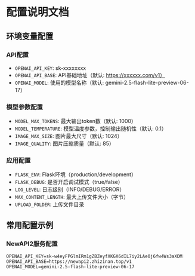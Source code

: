 # 配置说明文档

## 环境变量配置

### API配置
- `OPENAI_API_KEY`: sk-xxxxxxxx
- `OPENAI_API_BASE`: API基础地址（默认: https://xxxxxx.com/v1）
- `OPENAI_MODEL`: 使用的模型名称（默认: gemini-2.5-flash-lite-preview-06-17）

### 模型参数配置
- `MODEL_MAX_TOKENS`: 最大输出token数（默认: 1000）
- `MODEL_TEMPERATURE`: 模型温度参数，控制输出随机性（默认: 0.1）
- `IMAGE_MAX_SIZE`: 图片最大尺寸（默认: 1024）
- `IMAGE_QUALITY`: 图片压缩质量（默认: 85）

### 应用配置
- `FLASK_ENV`: Flask环境（production/development）
- `FLASK_DEBUG`: 是否开启调试模式（true/false）
- `LOG_LEVEL`: 日志级别（INFO/DEBUG/ERROR）
- `MAX_CONTENT_LENGTH`: 最大上传文件大小（字节）
- `UPLOAD_FOLDER`: 上传文件目录

## 常用配置示例

### NewAPI2服务配置
```env
OPENAI_API_KEY=sk-w4eyFPGlmIRm1gZBZeyfXKGX6dIL7iy2LAe0j6fw4Ws3aXDM
OPENAI_API_BASE=https://newapi2.zhizinan.top/v1
OPENAI_MODEL=gemini-2.5-flash-lite-preview-06-17
